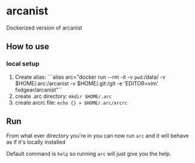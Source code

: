 # arcanist
Dockerized version of arcanist


## How to use
### local setup

1. Create alias: ```alias arc="docker run --rm -it -v `pwd`:/data/ -v $HOME/.arc:/arcanist -v $HOME/.git:/git -e 'EDITOR=vim' fxdgear/arcanist"``
2. create .arc directory: `mkdir $HOME/.arc`
3. create arcrc file: `echo {} > $HOME/.arc/arcrc`

## Run
From what ever directory you're in you can now run `arc` and it will behave as if it's locally installed

Default command is `help` so running `arc` will just give you the help. 
